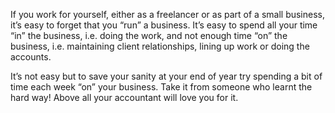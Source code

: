 

If you work for yourself, either as a freelancer or as part of a small business, it’s easy to forget
that you “run” a business. It’s easy to spend all your time “in” the business,
i.e. doing the work, and not enough time “on” the business, i.e. maintaining client relationships,
lining up work or doing the accounts. 

It’s not easy but to save your sanity at your end of year try spending a bit of time each week
“on” your business. Take it from someone who learnt the hard way! Above all your accountant will
love you for it.